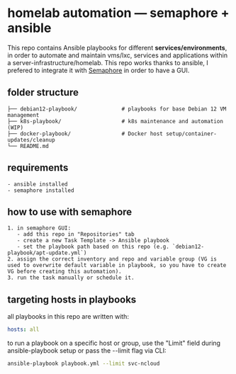# homelab automation — semaphore + ansible

This repo contains Ansible playbooks for different **services/environments**, in order to automate and maintain vms/lxc, services and applications within a server-infrastructure/homelab.
This repo works thanks to ansible, I prefered to integrate it with [Semaphore](https://github.com/ansible-semaphore/semaphore) in order to have a GUI.

## folder structure
```
├── debian12-playbook/              # playbooks for base Debian 12 VM management
├── k8s-playbook/                   # k8s maintenance and automation (WIP)
├── docker-playbook/                # Docker host setup/container-updates/cleanup
└── README.md
```

## requirements
```
- ansible installed
- semaphore installed 
```

## how to use with semaphore
```
1. in semaphore GUI:
   - add this repo in "Repositories" tab
   - create a new Task Template -> Ansible playbook
   - set the playbook path based on this repo (e.g. `debian12-playbook/apt-update.yml`)
2. assign the correct inventory and repo and variable group (VG is used to overwrite default variable in playbook, so you have to create VG before creating this automation).
3. run the task manually or schedule it.
```

## targeting hosts in playbooks

all playbooks in this repo are written with:

```yaml
hosts: all
```

to run a playbook on a specific host or group, use the "Limit" field during ansible-playbook setup or pass the --limit flag via CLI:
```bash
ansible-playbook playbook.yml --limit svc-ncloud
```
